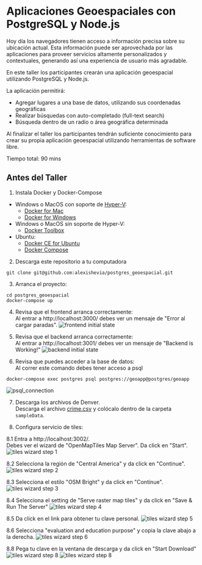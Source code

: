 # Aplicaciones Geoespaciales con PostgreSQL y Node.js

Hoy día los navegadores tienen acceso a información precisa sobre su ubicación
actual. Esta información puede ser aprovechada por las aplicaciones para
proveer servicios altamente personalizados y contextuales, generando así una
experiencia de usuario más agradable.

En este taller los participantes crearán una aplicación geoespacial utilizando
PostgreSQL y Node.js.

La aplicación permitirá:
- Agregar lugares a una base de datos, utilizando sus coordenadas geográficas
- Realizar búsquedas con auto-completado (full-text search)
- Búsqueda dentro de un radio o área geográfica determinada

Al finalizar el taller los participantes tendrán suficiente conocimiento para
crear su propia aplicación geoespacial utilizando herramientas de software libre.

Tiempo total: 90 mins

## Antes del Taller
1. Instala Docker y Docker-Compose
  - Windows o MacOS con soporte de [Hyper-V](http://www.zdnet.com/article/windows-10-tip-find-out-if-your-pc-can-run-hyper-v/): 
      - [Docker for Mac](https://store.docker.com/editions/community/docker-ce-desktop-mac)
      - [Docker for Windows](https://docs.docker.com/docker-for-windows/install/#download-docker-for-windows)
  - Windows o MacOS sin soporte de Hyper-V: 
      - [Docker Toolbox](https://docs.docker.com/toolbox/overview/)
  - Ubuntu:
      - [Docker CE for Ubuntu](https://docs.docker.com/engine/installation/linux/docker-ce/ubuntu/)
      - [Docker Compose](https://docs.docker.com/compose/install/)

2. Descarga este repositorio a tu computadora
  ```
  git clone git@github.com:alexishevia/postgres_geoespacial.git
  ```

3. Arranca el proyecto:
  ```
  cd postgres_geoespacial
  docker-compose up
  ```

4. Revisa que el frontend arranca correctamente:  
  Al entrar a http://localhost:3000/ debes ver un mensaje de "Error al cargar paradas".
  ![frontend initial state](docs/frontend_1.png)

5. Revisa que el backend arranca correctamente:  
  Al entrar a http://localhost:3001/ debes ver un mensaje de "Backend is Working!"
  ![backend initial state](docs/backend_1.png)

6. Revisa que puedes acceder a la base de datos:  
  Al correr este comando debes tener acceso a psql
  ```
  docker-compose exec postgres psql postgres://geoapp@postgres/geoapp
  ```
  ![psql_connection](docs/db_1.png)

7. Descarga los archivos de Denver.  
  Descarga el archivo [crime.csv](https://www.denvergov.org/media/gis/DataCatalog/crime/csv/crime.csv) y colócalo dentro de la carpeta `sampleData`.

8. Configura servicio de tiles:

8.1 Entra a http://localhost:3002/.  
  Debes ver el wizard de "OpenMapTiles Map Server". Da click en "Start".
  ![tiles wizard step 1](docs/tiles_1.png)

8.2 Selecciona la región de "Central America" y da click en "Continue".
  ![tiles wizard step 2](docs/tiles_2.png)

8.3 Selecciona el estilo "OSM Bright" y da click en "Continue".
  ![tiles wizard step 3](docs/tiles_3.png)

8.4 Selecciona el setting de "Serve raster map tiles" y da click en "Save & Run The Server"
  ![tiles wizard step 4](docs/tiles_4.png)

8.5 Da click en el link para obtener tu clave personal.
  ![tiles wizard step 5](docs/tiles_5.png)

8.6 Selecciona "evaluation and education purpose" y copia la clave abajo a la derecha.
  ![tiles wizard step 6](docs/tiles_6.png)

8.8 Pega tu clave en la ventana de descarga y da click en "Start Download"
  ![tiles wizard step 8](docs/tiles_7.png)
  ![tiles wizard step 8](docs/tiles_8.png)
